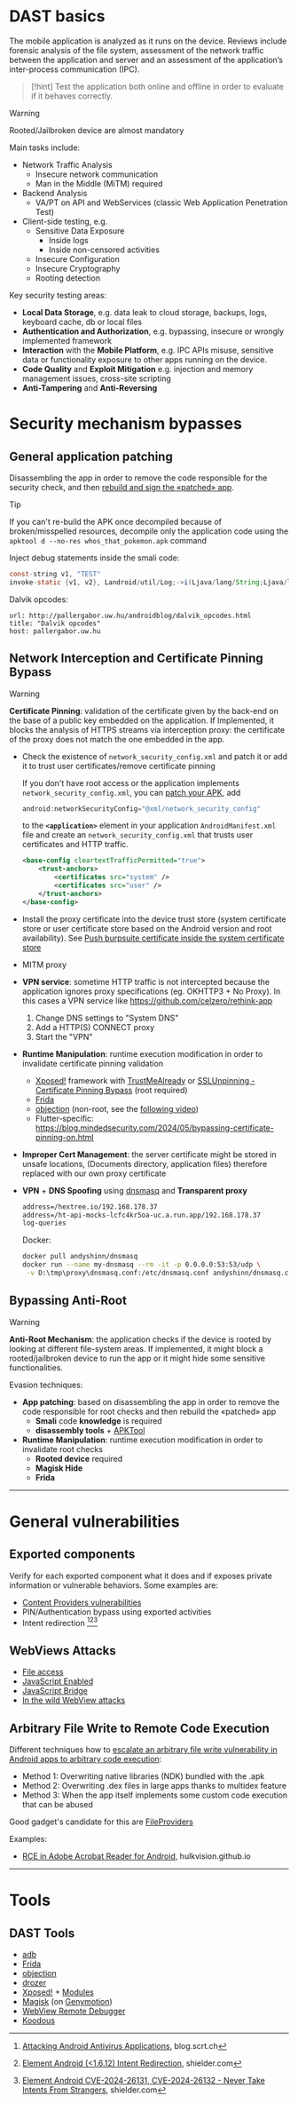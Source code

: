 # DAST basics
The mobile application is analyzed as it runs on the device. Reviews include forensic analysis of the file system, assessment of the network traffic between the application and server and an assessment of the application’s inter-process communication (IPC).

>[!hint]
>Test the application both online and offline in order to evaluate if it behaves correctly.

>[!warning] 
>Rooted/Jailbroken device are almost mandatory

Main tasks include:
- Network Traffic Analysis
    - Insecure network communication
    - Man in the Middle (MiTM) required
- Backend Analysis
    - VA/PT on API and WebServices (classic Web Application Penetration Test)
- Client-side testing, e.g.
    - Sensitive Data Exposure
        - Inside logs
        - Inside non-censored activities
    - Insecure Configuration
    - Insecure Cryptography
    - Rooting detection

Key security testing areas:
- **Local Data Storage**, e.g. data leak to cloud storage, backups, logs, keyboard cache, db or local files
- **Authentication and Authorization**, e.g. bypassing, insecure or wrongly implemented framework
- **Interaction** with the **Mobile Platform**, e.g. IPC APIs misuse, sensitive data or functionality exposure to other apps running on the device.
- **Code Quality** and **Exploit Mitigation** e.g. injection and memory management issues, cross-site scripting
- **Anti-Tampering** and **Anti-Reversing**

# Security mechanism bypasses

## General application patching

Disassembling the app in order to remove the code responsible for the security check, and then [rebuild and sign the «patched» app](../Tools/APKTool.md#Rebuild%20files%20into%20APK).

>[!tip]
>If you can't re-build the APK once decompiled because of broken/misspelled resources, decompile only the application code using the `apktool d --no-res whos_that_pokemon.apk` command

Inject debug statements inside the smali code:
```java
const-string v1, "TEST"
invoke-static {v1, v2}, Landroid/util/Log;->i(Ljava/lang/String;Ljava/lang/String;)I
```

Dalvik opcodes:

```cardlink
url: http://pallergabor.uw.hu/androidblog/dalvik_opcodes.html
title: "Dalvik opcodes"
host: pallergabor.uw.hu
```

## Network Interception and Certificate Pinning Bypass

>[!warning] 
>**Certificate Pinning**: validation of the certificate given by the back-end on the base of a public key embedded on the application. If Implemented, it blocks the analysis of HTTPS streams via interception proxy: the certificate of the proxy does not match the one embedded in the app.

- Check the existence of `network_security_config.xml` and patch it or add it to trust user certificates/remove certificate pinning

	If you don't have root access or the application implements `network_security_config.xml`, you can [patch your APK](Dynamic%20application%20security%20testing%20(DAST).md#General%20application%20patching), add 
	```java
	android:networkSecurityConfig="@xml/network_security_config"
	```
	
	to the **`<application>`** element in your application `AndroidManifest.xml` file and create an `network_security_config.xml` that trusts user certificates and HTTP traffic.

	```xml
	<base-config cleartextTrafficPermitted="true">
	    <trust-anchors>
	        <certificates src="system" />
	        <certificates src="user" />
	    </trust-anchors>
	</base-config>
	```

	[^net-sec-conf]: [network_security_config.xml](https://developer.android.com/privacy-and-security/security-config), android.com

- Install the proxy certificate into the device trust store (system certificate store or user certificate store based on the Android version and root availability). See [Push burpsuite certificate inside the system certificate store](../Tools/adb.md#Push%20burpsuite%20certificate%20inside%20the%20system%20certificate%20store)
- MITM proxy
- **VPN service**: sometime HTTP traffic is not intercepted because the application ignores proxy specifications (eg. OKHTTP3 + No Proxy). In this cases a VPN service like https://github.com/celzero/rethink-app 
	1. Change DNS settings to "System DNS"
	2. Add a HTTP(S) CONNECT proxy
	3. Start the "VPN"
- **Runtime Manipulation**: runtime execution modification in order to invalidate certificate pinning validation
    - [Xposed!](../Tools/Xposed!.md) framework with [TrustMeAlready](../Tools/Xposed!.md#TrustMeAlready) or [SSLUnpinning - Certificate Pinning Bypass](../Tools/Xposed!.md#SSLUnpinning%20-%20Certificate%20Pinning%20Bypass) (root required)
    - [Frida](../Tools/Frida.md)
    - [objection](../Tools/objection.md) (non-root, see the [following video](https://www.youtube.com/watch?v=qaJBWcueCIA&ab_channel=CorSecure))
    - Flutter-specific: https://blog.mindedsecurity.com/2024/05/bypassing-certificate-pinning-on.html
- **Improper Cert Management**: the server certificate might be stored in unsafe locations, (Documents directory, application files) therefore replaced with our own proxy certificate
- **VPN** + **DNS Spoofing** using [dnsmasq](https://thekelleys.org.uk/dnsmasq/doc.html) and **Transparent proxy** 
	```txt title:"dnsmaq configuration"
	address=/hextree.io/192.168.178.37
	address=/ht-api-mocks-lcfc4kr5oa-uc.a.run.app/192.168.178.37
	log-queries
	```
	Docker:
	```sh title:docker
	docker pull andyshinn/dnsmasq
	docker run --name my-dnsmasq --rm -it -p 0.0.0.0:53:53/udp \
	 -v D:\tmp\proxy\dnsmasq.conf:/etc/dnsmasq.conf andyshinn/dnsmasq.conf andyshinn/dnsmasq
	```

## Bypassing Anti-Root

>[!warning]
> **Anti-Root Mechanism**: the application checks if the device is rooted by looking at different file-system areas. If implemented, it might block a rooted/jailbroken device to run the app or it might hide some sensitive functionalities.

Evasion techniques:
- **App patching**: based on disassembling the app in order to remove the code responsible for root checks and then rebuild the «patched» app
    - **Smali** code **knowledge** is required
    - **disassembly tools** + [APKTool](../Tools/APKTool.md)
- **Runtime Manipulation**: runtime execution modification in order to invalidate root checks
    - **Rooted device** required
    - **Magisk Hide**
    - **Frida**

---

# General vulnerabilities

## Exported components

Verify for each exported component what it does and if exposes private information or vulnerable behaviors.
Some examples are:
- [Content Providers vulnerabilities](Content%20Providers.md#Example%20vulnerabilities)
- PIN/Authentication bypass using exported activities
- Intent redirection [^intent-redir-1][^intent-redir-2][^intent-redir-3]

[^file-read-content-provider-vault]: [Arbitrary file interaction using an exported content provider](https://0xbro.red/disclosures/disclosed-vulnerabilities/digital-private-vault/#arbitrary-file-interaction-using-an-exported-content-provider), 0xbro.red
[^file-read-content-provider-element]: [Element Android (<1.6.12) Sensitive file disclosure via share activity](https://www.shielder.com/advisories/element-android-sensitive-file-disclosure/), shielder.com
[^intent-redir-1]: [Attacking Android Antivirus Applications](https://blog.scrt.ch/2023/03/29/attacking-android-antivirus-applications/), blog.scrt.ch
[^intent-redir-2]: [Element Android (<1.6.12) Intent Redirection](https://www.shielder.com/advisories/element-android-intent-redirection/), shielder.com
[^intent-redir-3]: [Element Android CVE-2024-26131, CVE-2024-26132 - Never Take Intents From Strangers](https://www.shielder.com/blog/2024/04/element-android-cve-2024-26131-cve-2024-26132-never-take-intents-from-strangers/), shielder.com

## WebViews Attacks

- [File access](WebViews.md#File%20access)
- [JavaScript Enabled](WebViews.md#JavaScript%20Enabled)
- [JavaScript Bridge](WebViews.md#JavaScript%20Bridge)
- [In the wild WebView attacks](WebViews.md#In%20the%20wild%20WebView%20attacks)

## Arbitrary File Write to Remote Code Execution

Different techniques how to [escalate an arbitrary file write vulnerability in Android apps to arbitrary code execution](../../Readwise/Tweets/@LiveOverflow%20on%20Twitter%20-%20I'm%20Looking%20for%20Differen....md): 

- Method 1: Overwriting native libraries (NDK) bundled with the .apk
- Method 2: Overwriting .dex files in large apps thanks to multidex feature
- Method 3: When the app itself implements some custom code execution that can be abused

Good gadget's candidate for this are [FileProviders](Content%20Providers.md#read%20or%20write%20permissions) 

Examples:
- [RCE in Adobe Acrobat Reader for Android](../../Readwise/Articles/hulkvision.github.io%20-%20RCE%20in%20Adobe%20Acrobat%20Reader%20for%20Android.md), hulkvision.github.io


---

# Tools

## DAST Tools
- [adb](../Tools/adb.md#Dynamic%20analysis)
- [Frida](../Tools/Frida.md)
- [objection](../Tools/objection.md)
- [drozer](../Tools/drozer.md)
- [Xposed!](../Tools/Xposed!.md) + [Modules](../Tools/Xposed!.md#Modules)
- [Magisk](https://github.com/topjohnwu/Magisk) (on [Genymotion](https://support.genymotion.com/hc/en-us/articles/360011385178-How-to-install-Xposed-or-Magisk-Edxposed-with-Genymotion-Device-image-PaaS-))
- [WebView Remote Debugger](chrome://inspect/#devices)
- [Koodous](https://koodous.com/)
